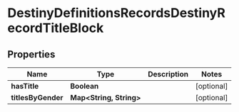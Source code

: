 
# DestinyDefinitionsRecordsDestinyRecordTitleBlock

## Properties
Name | Type | Description | Notes
------------ | ------------- | ------------- | -------------
**hasTitle** | **Boolean** |  |  [optional]
**titlesByGender** | **Map&lt;String, String&gt;** |  |  [optional]



